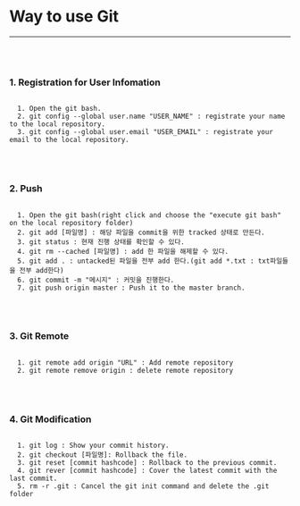 <h1>Way to use Git</h1><hr>
<br><br>

<h3>1. Registration for User Infomation</h3>
<pre>
<code>
  1. Open the git bash.
  2. git config --global user.name "USER_NAME" : registrate your name to the local repository.
  3. git config --global user.email "USER_EMAIL" : registrate your email to the local repository.
</code>
</pre>
<br>

<h3>2. Push</h3>
<pre>
<code>
  1. Open the git bash(right click and choose the "execute git bash" on the local repository folder)
  2. git add [파일명] : 해당 파일을 commit을 위한 tracked 상태로 만든다.
  3. git status : 현재 진행 상태를 확인할 수 있다.
  4. git rm --cached [파일명] : add 한 파일을 해제할 수 있다.
  5. git add . : untacked된 파일을 전부 add 한다.(git add *.txt : txt파일들을 전부 add한다)
  6. git commit -m "메시지" : 커밋을 진행한다.
  7. git push origin master : Push it to the master branch.
</code>
</pre>
<br>

<h3>3. Git Remote</h3>
<pre>
<code>
  1. git remote add origin "URL" : Add remote repository
  2. git remote remove origin : delete remote repository
</code>
</pre>
<br>

<h3>4. Git Modification</h3>
<pre>
<code>
  1. git log : Show your commit history.
  2. git checkout [파일명]: Rollback the file.
  3. git reset [commit hashcode] : Rollback to the previous commit.
  4. git rever [commit hashcode] : Cover the latest commit with the last commit.
  5. rm -r .git : Cancel the git init command and delete the .git folder
</code>
</pre>
<br>
